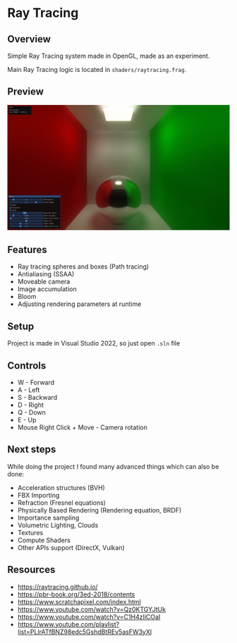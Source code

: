 # Ray Tracing

## Overview
Simple Ray Tracing system made in OpenGL, made as an experiment.

Main Ray Tracing logic is located in ```shaders/raytracing.frag```.

## Preview
![](https://github.com/Filipeak/ray-tracing/blob/main/assets/Preview.png)

## Features
- Ray tracing spheres and boxes (Path tracing)
- Antialiasing (SSAA)
- Moveable camera
- Image accumulation
- Bloom
- Adjusting rendering parameters at runtime

## Setup
Project is made in Visual Studio 2022, so just open ```.sln``` file

## Controls
- W - Forward
- A - Left
- S - Backward
- D - Right
- Q - Down
- E - Up
- Mouse Right Click + Move - Camera rotation

## Next steps
While doing the project I found many advanced things which can also be done:
- Acceleration structures (BVH)
- FBX Importing
- Refraction (Fresnel equations)
- Physically Based Rendering (Rendering equation, BRDF)
- Importance sampling
- Volumetric Lighting, Clouds
- Textures
- Compute Shaders
- Other APIs support (DirectX, Vulkan)

## Resources
- https://raytracing.github.io/
- https://pbr-book.org/3ed-2018/contents
- https://www.scratchapixel.com/index.html
- https://www.youtube.com/watch?v=Qz0KTGYJtUk
- https://www.youtube.com/watch?v=C1H4zIiCOaI
- https://www.youtube.com/playlist?list=PLlrATfBNZ98edc5GshdBtREv5asFW3yXl